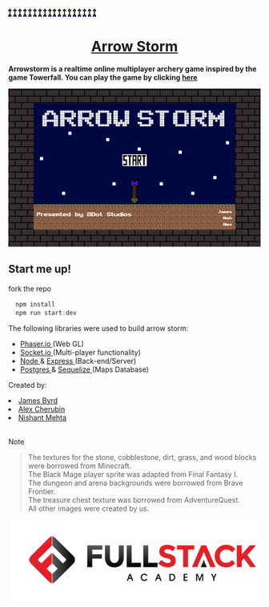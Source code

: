 ![alt text](https://github.com/Mojotatan/Arrowstorm/blob/dev/public/sprites/Arrow.png)
![alt text](https://github.com/Mojotatan/Arrowstorm/blob/dev/public/sprites/Arrow.png)
![alt text](https://github.com/Mojotatan/Arrowstorm/blob/dev/public/sprites/Arrow.png)
![alt text](https://github.com/Mojotatan/Arrowstorm/blob/dev/public/sprites/Arrow.png)
![alt text](https://github.com/Mojotatan/Arrowstorm/blob/dev/public/sprites/Arrow.png)
![alt text](https://github.com/Mojotatan/Arrowstorm/blob/dev/public/sprites/Arrow.png)
![alt text](https://github.com/Mojotatan/Arrowstorm/blob/dev/public/sprites/Arrow.png)
![alt text](https://github.com/Mojotatan/Arrowstorm/blob/dev/public/sprites/Arrow.png)
![alt text](https://github.com/Mojotatan/Arrowstorm/blob/dev/public/sprites/Arrow.png)
![alt text](https://github.com/Mojotatan/Arrowstorm/blob/dev/public/sprites/Arrow.png)
![alt text](https://github.com/Mojotatan/Arrowstorm/blob/dev/public/sprites/Arrow.png)
![alt text](https://github.com/Mojotatan/Arrowstorm/blob/dev/public/sprites/Arrow.png)
![alt text](https://github.com/Mojotatan/Arrowstorm/blob/dev/public/sprites/Arrow.png)
![alt text](https://github.com/Mojotatan/Arrowstorm/blob/dev/public/sprites/Arrow.png)
![alt text](https://github.com/Mojotatan/Arrowstorm/blob/dev/public/sprites/Arrow.png)
![alt text](https://github.com/Mojotatan/Arrowstorm/blob/dev/public/sprites/Arrow.png)
![alt text](https://github.com/Mojotatan/Arrowstorm/blob/dev/public/sprites/Arrow.png)
![alt text](https://github.com/Mojotatan/Arrowstorm/blob/dev/public/sprites/Arrow.png)
<h1 style="text-align:center;"><a href="http://arrowstorm.herokuapp.com/">Arrow Storm</a></h1>

<b>Arrowstorm is a realtime online multiplayer archery game inspired by the game Towerfall.  You can play the game by clicking <a href="http://arrowstorm.herokuapp.com/">here</a></b>

![alt text](https://github.com/Mojotatan/Arrowstorm/blob/dev/public/sprites/initialScreen.png)

<h2>Start me up!</h2>

fork the repo 

```javascript 
  npm install 
  npm run start:dev
```


<p>The following libraries were used to build arrow storm: </p>
<ul>
<li><a href="http://phaser.io/">Phaser.io </a>(Web GL)</li>
<li><a href="http:/socket.io/">Socket.io </a>(Multi-player functionality)</li>
<li><a href="https://nodejs.org/en/">Node </a> & <a href="https://expressjs.com/">Express </a>(Back-end/Server)</li>
<li> <a href="https://www.postgresql.org/">Postgres </a> & <a href="http://docs.sequelizejs.com/">Sequelize </a>(Maps Database)</li>
</ul>

<p>Created by:</p>
<li><a href="https://github.com/Mojotatan">James Byrd</a></li>
<li><a href="https://github.com/agcpbg">Alex Cherubin</a></li>
<li><a href="https://github.com/nishmeht7">Nishant Mehta</a></li>
</br>
<p>Note</p>

> The textures for the stone, cobblestone, dirt, grass, and wood blocks were borrowed from Minecraft.  
> The Black Mage player sprite was adapted from Final Fantasy I.  
> The dungeon and arena backgrounds were borrowed from Brave Frontier.  
> The treasure chest texture was borrowed from AdventureQuest.  
> All other images were created by us.


![alt text](https://github.com/Mojotatan/Arrowstorm/blob/dev/public/sprites/fa-logo.png)

